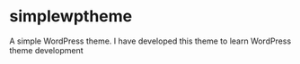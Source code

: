 # simplewptheme
A simple WordPress theme. I have developed this theme to learn WordPress theme development
